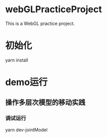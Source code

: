 # webGLPracticeProject
This is a WebGL practice project.

# 初始化
yarn install
# demo运行
## 操作多层次模型的移动实践
### 调试运行
yarn dev-jointModel
